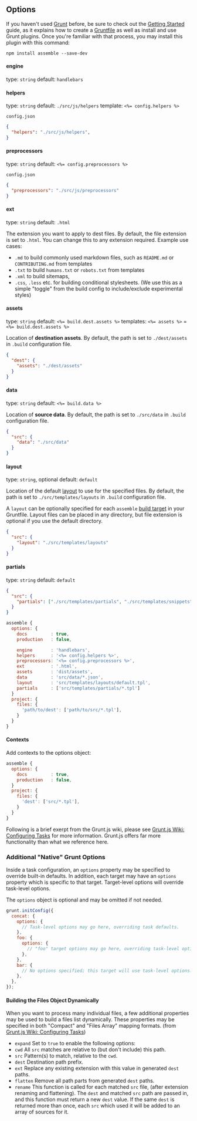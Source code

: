 ## Options

If you haven't used [Grunt](http://gruntjs.com/) before, be sure to check out the [Getting Started](http://gruntjs.com/getting-started) guide, as it explains how to create a [Gruntfile](http://gruntjs.com/sample-gruntfile) as well as install and use Grunt plugins. Once you're familiar with that process, you may install this plugin with this command:

```shell
npm install assemble --save-dev
```



#### engine
type: `string`
default: `handlebars`


#### helpers
type: `string`
default: `./src/js/helpers`
template: `<%= config.helpers %>`


`config.json`

``` json
{
  "helpers": "./src/js/helpers",
}
```


#### preprocessors
type: `string`
default: `<%= config.preprocessors %>`

`config.json`

``` json
{
  "preprocessors": "./src/js/preprocessors"
}
```

#### ext
type: `string`
default: `.html`

The extension you want to apply to dest files. By default, the file extension is set to `.html`. You can change this to any extension required. Example use cases:

  * `.md` to build commonly used markdown files, such as `README.md` or `CONTRIBUTING.md` from templates
  * `.txt` to build `humans.txt` or `robots.txt` from templates
  * `.xml` to build sitemaps,
  * `.css`, `.less` etc. for building conditional stylesheets. (We use this as a simple "toggle" from the build config to include/exclude experimental styles)


#### assets
type: `string`
default: `<%= build.dest.assets %>`
templates: `<%= assets %>` = `<%= build.dest.assets %>`

Location of **destination assets**. By default, the path is set to `./dest/assets` in `.build` configuration file.

``` json
{
  "dest": {
    "assets": "./dest/assets"
  }
}
```


#### data
type: `string`
default: `<%= build.data %>`

Location of **source data**. By default, the path is set to `./src/data` in `.build` configuration file.

``` json
{
  "src": {
    "data": "./src/data"
  }
}
```


#### layout
type: `string`, optional
default: `default`

Location of the default [layout]() to use for the specified files. By default, the path is set to `./src/templates/layouts` in `.build` configuration file.

A `layout` can be optionally specified for each `assemble` [build target](grunt-target) in your Gruntfile. Layout files can be placed in any directory, but file extension is optional if you use the default directory.


``` json
{
  "src": {
    "layout": "./src/templates/layouts"
  }
}
```

#### partials
type: `string`
default: `default`


``` json
{
  "src": {
    "partials": ["./src/templates/partials", "./src/templates/snippets", ]
  }
}
```



``` javascript
assemble {
  options: {
    docs         : true,
    production   : false,

    engine       : 'handlebars',
    helpers      : '<%= config.helpers %>',
    preprocessors: '<%= config.preprocessors %>',
    ext          : '.html',
    assets       : 'dist/assets',
    data         : 'src/data/*.json',
    layout       : 'src/templates/layouts/default.tpl',
    partials     : ['src/templates/partials/*.tpl']
  }
  project: {
    files: {
      'path/to/dest': ['path/to/src/*.tpl'],
    }
  }
}
```


#### Contexts

Add contexts to the options object:


``` javascript
assemble {
  options: {
    docs         : true,
    production   : false,
  }
  project: {
    files: {
      'dest': ['src/*.tpl'],
    }
  }
}
```




Following is a brief exerpt from the Grunt.js wiki, please see [Grunt.js Wiki: Configuring Tasks](https://github.com/gruntjs/grunt/wiki/Configuring-tasks) for more information. Grunt.js offers far more functionality than what we reference here.

### Additional "Native" Grunt Options

Inside a task configuration, an `options` property may be specified to override built-in defaults.  In addition, each target may have an `options` property which is specific to that target.  Target-level options will override task-level options.

The `options` object is optional and may be omitted if not needed.

```js
grunt.initConfig({
  concat: {
    options: {
      // Task-level options may go here, overriding task defaults.
    },
    foo: {
      options: {
        // "foo" target options may go here, overriding task-level options.
      },
    },
    bar: {
      // No options specified; this target will use task-level options.
    },
  },
});
```

#### Building the Files Object Dynamically

When you want to process many individual files, a few additional properties may be used to build a files list dynamically. These properties may be specified in both "Compact" and "Files Array" mapping formats. (from [Grunt.js Wiki: Configuring Tasks](https://github.com/gruntjs/grunt/wiki/Configuring-tasks))

* `expand` Set to `true` to enable the following options:
* `cwd` All `src` matches are relative to (but don't include) this path.
* `src` Pattern(s) to match, relative to the `cwd`.
* `dest` Destination path prefix.
* `ext` Replace any existing extension with this value in generated `dest` paths.
* `flatten` Remove all path parts from generated `dest` paths.
* `rename` This function is called for each matched `src` file, (after extension renaming and flattening). The `dest` and matched `src` path are passed in, and this function must return a new `dest` value.  If the same `dest` is returned more than once, each `src` which used it will be added to an array of sources for it.








[grunt-target]: (http://github.com/gruntjs/grunt/)
